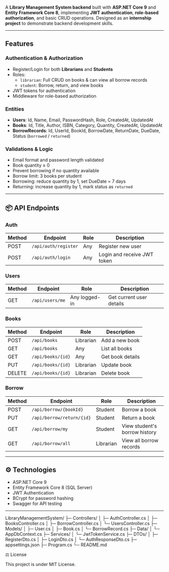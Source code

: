 A **Library Management System backend** built with **ASP.NET Core 9** and **Entity Framework Core 8**, implementing **JWT authentication**, **role-based authorization**, and basic CRUD operations. Designed as an **internship project** to demonstrate backend development skills.

---

## Features

### **Authentication & Authorization**
- Register/Login for both **Librarians** and **Students**
- Roles:
  - `librarian`: Full CRUD on books & can view all borrow records
  - `student`: Borrow, return, and view books
- JWT tokens for authentication
- Middleware for role-based authorization

### **Entities**
- **Users**: Id, Name, Email, PasswordHash, Role, CreatedAt, UpdatedAt
- **Books**: Id, Title, Author, ISBN, Category, Quantity, CreatedAt, UpdatedAt
- **BorrowRecords**: Id, UserId, BookId, BorrowDate, ReturnDate, DueDate, Status (`borrowed` / `returned`)

### **Validations & Logic**
- Email format and password length validated
- Book quantity ≥ 0
- Prevent borrowing if no quantity available
- Borrow limit: 3 books per student
- Borrowing: reduce quantity by 1, set DueDate = 7 days
- Returning: increase quantity by 1, mark status as `returned`

---

## 📦 API Endpoints

### Auth
| Method | Endpoint | Role | Description |
|--------|---------|------|-------------|
| POST | `/api/auth/register` | Any | Register new user |
| POST | `/api/auth/login` | Any | Login and receive JWT token |

### Users
| Method | Endpoint | Role | Description |
|--------|---------|------|-------------|
| GET | `/api/users/me` | Any logged-in | Get current user details |

### Books
| Method | Endpoint | Role | Description |
|--------|---------|------|-------------|
| POST | `/api/books` | Librarian | Add a new book |
| GET | `/api/books` | Any | List all books |
| GET | `/api/books/{id}` | Any | Get book details |
| PUT | `/api/books/{id}` | Librarian | Update book |
| DELETE | `/api/books/{id}` | Librarian | Delete book |

### Borrow
| Method | Endpoint | Role | Description |
|--------|---------|------|-------------|
| POST | `/api/borrow/{bookId}` | Student | Borrow a book |
| PUT | `/api/borrow/return/{id}` | Student | Return a book |
| GET | `/api/borrow/my` | Student | View student's borrow history |
| GET | `/api/borrow/all` | Librarian | View all borrow records |

---

## ⚙️ Technologies
- ASP.NET Core 9
- Entity Framework Core 8 (SQL Server)
- JWT Authentication
- BCrypt for password hashing
- Swagger for API testing

---


LibraryManagementSystem/
├─ Controllers/
│  ├─ AuthController.cs
│  ├─ BooksController.cs
│  ├─ BorrowController.cs
│  └─ UsersController.cs
├─ Models/
│  ├─ User.cs
│  ├─ Book.cs
│  └─ BorrowRecord.cs
├─ Data/
│  └─ AppDbContext.cs
├─ Services/
│  └─ JwtTokenService.cs
├─ DTOs/
│  ├─ RegisterDto.cs
│  ├─ LoginDto.cs
│  └─ AuthResponseDto.cs
├─ appsettings.json
├─ Program.cs
└─ README.md

⚖️ License

This project is under MIT License.

